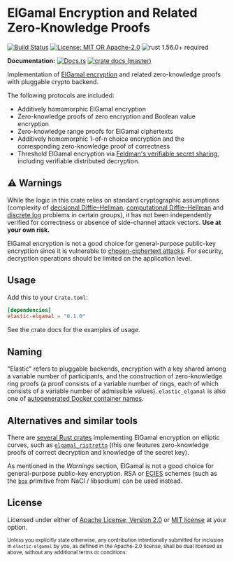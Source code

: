 # ElGamal Encryption and Related Zero-Knowledge Proofs

[![Build Status](https://github.com/slowli/elastic-elgamal/workflows/Rust/badge.svg?branch=main)](https://github.com/slowli/elastic-elgamal/actions)
[![License: MIT OR Apache-2.0](https://img.shields.io/badge/License-MIT%2FApache--2.0-blue)](https://github.com/slowli/elastic-elgamal#license)
![rust 1.56.0+ required](https://img.shields.io/badge/rust-1.56.0+-blue.svg?label=Required%20Rust)

**Documentation:** [![Docs.rs](https://docs.rs/elastic-elgamal/badge.svg)](https://docs.rs/elastic-elgamal/)
[![crate docs (master)](https://img.shields.io/badge/master-yellow.svg?label=docs)](https://slowli.github.io/elastic-elgamal/elastic_elgamal/)

Implementation of [ElGamal encryption] and related zero-knowledge proofs
with pluggable crypto backend.

The following protocols are included:

- Additively homomorphic ElGamal encryption
- Zero-knowledge proofs of zero encryption and Boolean value encryption
- Zero-knowledge range proofs for ElGamal ciphertexts
- Additively homomorphic 1-of-n choice encryption and the corresponding
  zero-knowledge proof of correctness
- Threshold ElGamal encryption via [Feldman's verifiable secret sharing][feldman-vss],
  including verifiable distributed decryption.

## ⚠ Warnings

While the logic in this crate relies on standard cryptographic assumptions
(complexity of [decisional Diffie–Hellman][DDH], [computational Diffie–Hellman][CDH]
and [discrete log][DLP] problems in certain groups),
it has not been independently verified for correctness or absence of side-channel attack
vectors. **Use at your own risk.**

ElGamal encryption is not a good choice for general-purpose public-key encryption
since it is vulnerable to [chosen-ciphertext attacks][CCA]. For security,
decryption operations should be limited on the application level.

## Usage

Add this to your `Crate.toml`:

```toml
[dependencies]
elastic-elgamal = "0.1.0" 
```

See the crate docs for the examples of usage.

## Naming

"Elastic" refers to pluggable backends, encryption with a key shared
among a variable number of participants, and the construction of zero-knowledge ring proofs
(a proof consists of a variable number of rings, each of which consists of a variable number
of admissible values).
`elastic_elgamal` is also one of [autogenerated Docker container names][docker-rng].

## Alternatives and similar tools

There are [several Rust crates][crates-elgamal] implementing ElGamal encryption
on elliptic curves, such as [`elgamal_ristretto`] (this one features zero-knowledge proofs
of correct decryption and knowledge of the secret key).

As mentioned in the *Warnings* section, ElGamal is not a good choice for general-purpose
public-key encryption. RSA or [ECIES] schemes (such as the [`box`] primitive from NaCl / libsodium)
can be used instead.

## License

Licensed under either of [Apache License, Version 2.0](LICENSE-APACHE)
or [MIT license](LICENSE-MIT) at your option.

<small>Unless you explicitly state otherwise, any contribution intentionally submitted
for inclusion in `elastic-elgamal` by you, as defined in the Apache-2.0 license,
shall be dual licensed as above, without any additional terms or conditions.</small>

[ElGamal encryption]: https://en.wikipedia.org/wiki/ElGamal_encryption
[feldman-vss]: https://www.cs.umd.edu/~gasarch/TOPICS/secretsharing/feldmanVSS.pdf
[DDH]: https://en.wikipedia.org/wiki/Decisional_Diffie%E2%80%93Hellman_assumption
[CDH]: https://en.wikipedia.org/wiki/Diffie%E2%80%93Hellman_problem
[DLP]: https://en.wikipedia.org/wiki/Discrete_logarithm
[CCA]: https://en.wikipedia.org/wiki/Chosen-ciphertext_attack
[docker-rng]: https://github.com/moby/moby/blob/master/pkg/namesgenerator/names-generator.go
[crates-elgamal]: https://crates.io/search?q=elgamal
[`elgamal_ristretto`]: https://docs.rs/elgamal_ristretto/0.2.3/elgamal_ristretto/index.html
[ECIES]: https://en.wikipedia.org/wiki/Integrated_Encryption_Scheme
[`box`]: https://doc.libsodium.org/public-key_cryptography/sealed_boxes

